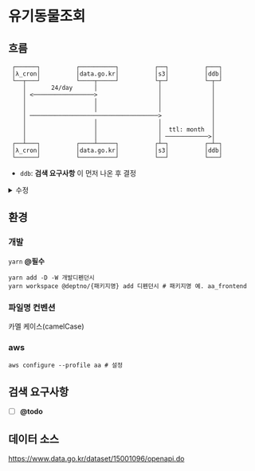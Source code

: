 # 유기동물조회

## 흐름
```text
 ┌──────┐          ┌──────────┐          ┌──┐          ┌───┐
 │λ_cron│          │data.go.kr│          │s3│          │ddb│
 └──┬───┘          └────┬─────┘          └┬─┘          └─┬─┘
    │       24/day      │                 │              │  
    │ <─────────────────>                 │              │  
    │                   │                 │              │  
    │                   │                 │              │  
    │ ────────────────────────────────────>              │  
    │                   │                 │              │  
    │                   │                 │  ttl: month  │  
    │                   │                 │ ────────────>│  
 ┌──┴───┐          ┌────┴─────┐          ┌┴─┐          ┌─┴─┐
 │λ_cron│          │data.go.kr│          │s3│          │ddb│
 └──────┘          └──────────┘          └──┘          └───┘
```

- `ddb`: **검색 요구사항** 이 먼저 나온 후 결정

<details>
<summary>수정</summary>
<a href="https://plantuml.com/ko/sequence-diagram">문법</a>
<a href="https://www.planttext.com">planttext.com</a>

```puml
@startuml

λ_cron <-> data.go.kr: 24/day
λ_cron -> s3
s3 -> ddb: ttl: month

@enduml
```
</details>

## 환경
### 개발
`yarn` **@필수**
```shell script
yarn add -D -W 개발디펜던시
yarn workspace @deptno/{패키지명} add 디펜던시 # 패키지명 예. aa_frontend
```
### 파일명 컨벤션
카멜 케이스(camelCase)
### aws
```shell script
aws configure --profile aa # 설정
```

## 검색 요구사항
- [ ] **@todo**

## 데이터 소스
https://www.data.go.kr/dataset/15001096/openapi.do